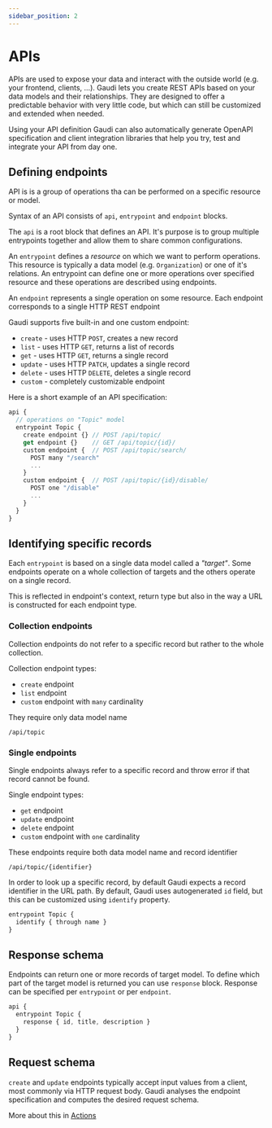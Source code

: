 ```yaml
---
sidebar_position: 2
---
```


# APIs

APIs are used to expose your data and interact with the outside world (e.g. your frontend, clients, ...). Gaudi lets you create REST APIs based on your data models and their relationships. They are designed to offer a predictable behavior with very little code, but which can still be customized and extended when needed.

Using your API definition Gaudi can also automatically generate OpenAPI specification and client integration libraries that help you try, test and integrate your API from day one.

## Defining endpoints

API is is a group of operations tha can be performed on a specific resource or model.

Syntax of an API consists of `api`, `entrypoint` and `endpoint` blocks.

The `api` is a root block that defines an API. It's purpose is to group multiple entrypoints together and allow them to share common configurations.

An `entrypoint` defines a _resource_ on which we want to perform operations. This resource is typically a data model (e.g. `Organization`) or one of it's relations. An entrypoint can define one or more operations over specified resource and these operations are described using endpoints.

An `endpoint` represents a single operation on some resource. Each endpoint corresponds to a single HTTP REST endpoint

Gaudi supports five built-in and one custom endpoint:

- `create` - uses HTTP `POST`, creates a new record
- `list` - uses HTTP `GET`, returns a list of records
- `get` - uses HTTP `GET`, returns a single record
- `update` - uses HTTP `PATCH`, updates a single record
- `delete` - uses HTTP `DELETE`, deletes a single record
- `custom` - completely customizable endpoint

Here is a short example of an API specification:

```javascript
api {
  // operations on "Topic" model
  entrypoint Topic {
    create endpoint {} // POST /api/topic/
    get endpoint {}    // GET /api/topic/{id}/
    custom endpoint {  // POST /api/topic/search/
      POST many "/search"
      ...
    }
    custom endpoint {  // POST /api/topic/{id}/disable/
      POST one "/disable"
      ...
    }
  }
}
```

## Identifying specific records

Each `entrypoint` is based on a single data model called a _"target"_. Some endpoints operate on a whole collection of targets and the others operate on a single record.

This is reflected in endpoint's context, return type but also in the way a URL is constructed for each endpoint type.

### Collection endpoints

Collection endpoints do not refer to a specific record but rather to the whole collection.

Collection endpoint types:

- `create` endpoint
- `list` endpoint
- `custom` endpoint with `many` cardinality

They require only data model name

```
/api/topic
```

### Single endpoints

Single endpoints always refer to a specific record and throw error if that record cannot be found.

Single endpoint types:

- `get` endpoint
- `update` endpoint
- `delete` endpoint
- `custom` endpoint with `one` cardinality

These endpoints require both data model name and record identifier

```
/api/topic/{identifier}
```

In order to look up a specific record, by default Gaudi expects a record identifier in the URL path. By default, Gaudi uses autogenerated `id` field, but this can be customized using `identify` property.

```js
entrypoint Topic {
  identify { through name }
}
```

## Response schema

Endpoints can return one or more records of target model. To define which part of the target model is returned you can use `response` block. Response can be specified per `entrypoint` or per `endpoint`.

```js
api {
  entrypoint Topic {
    response { id, title, description }
  }
}
```

## Request schema

`create` and `update` endpoints typically accept input values from a client, most commonly via HTTP request body. Gaudi analyses the endpoint specification and computes the desired request schema.

More about this in [Actions](./actions.md#fieldsets)
